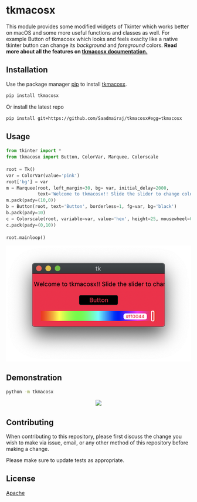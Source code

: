 # tkmacosx

This module provides some modified widgets of Tkinter which works better on macOS and some more useful functions and classes as well. For example Button of tkmacosx which looks and feels exaclty like a native tkinter button can change its *background* and *foreground* colors. **Read more about all the features on [tkmacosx documentation.](https://github.com/Saadmairaj/tkmacosx/tree/master/tkmacosx)**

## Installation

Use the package manager [pip](https://pip.pypa.io/en/stable/) to install [tkmacosx](https://pypi.org/project/tkmacosx/).

```bash
pip install tkmacosx
```

Or install the latest repo

```bash
pip install git+https://github.com/Saadmairaj/tkmacosx#egg=tkmacosx
```

## Usage

```python
from tkinter import *
from tkmacosx import Button, ColorVar, Marquee, Colorscale

root = Tk()
var = ColorVar(value='pink')
root['bg'] = var
m = Marquee(root, left_margin=30, bg= var, initial_delay=2000,
            text='Welcome to tkmacosx!! Slide the slider to change color :)')
m.pack(pady=(10,0))
b = Button(root, text='Button', borderless=1, fg=var, bg='black')
b.pack(pady=10)
c = Colorscale(root, variable=var, value='hex', height=25, mousewheel=0)
c.pack(pady=(0,10))

root.mainloop()
```

<p align="center">
    <img src="https://github.com/Saadmairaj/tkmacosx/blob/master/sampleimage.png">
</p>

## Demonstration

```bash
python -m tkmacosx
```

<p align="center">
    <img src="https://github.com/Saadmairaj/tkmacosx/blob/master/demonstration.gif">
</p>

## Contributing

When contributing to this repository, please first discuss the change you wish to make via issue, email, or any other method of this repository before making a change.

Please make sure to update tests as appropriate.

## License

[Apache](https://github.com/Saadmairaj/tkmacosx/blob/master/LICENSE)
